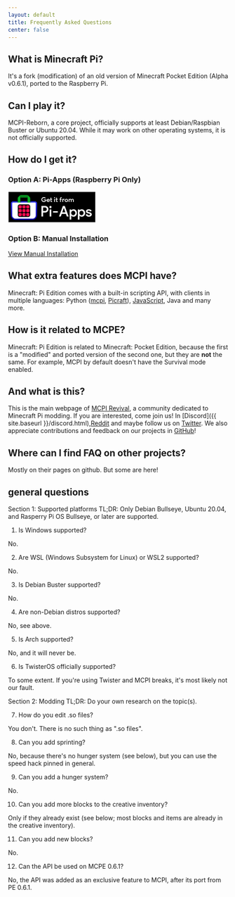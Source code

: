 ```yaml
---
layout: default
title: Frequently Asked Questions
center: false
---
```


## What is Minecraft Pi?

It's a fork (modification) of an old version of Minecraft Pocket Edition (Alpha v0.6.1), ported to the Raspberry Pi.

## Can I play it?

MCPI-Reborn, a core project, officially supports at least Debian/Raspbian Buster or Ubuntu 20.04. While it may work on other operating systems, it is not officially supported.

## How do I get it?

### Option A: Pi-Apps (Raspberry Pi Only)
[![Pi-Apps](https://github.com/Botspot/pi-apps/blob/master/icons/badge.png?raw=true)](https://github.com/Botspot/pi-apps)

### Option B: Manual Installation
[View Manual Installation](https://gitea.thebrokenrail.com/TheBrokenRail/minecraft-pi-reborn/src/branch/master/docs/INSTALL.md)

## What extra features does MCPI have?

Minecraft: Pi Edition comes with a built-in scripting API, with clients in multiple languages: Python ([mcpi](https://github.com/martinohanlon/mcpi), [Picraft](https://picraft.readthedocs.io/)), [JavaScript](https://github.com/mdnorman/node-mcpi), Java and many more.

## How is it related to MCPE?

Minecraft: Pi Edition is related to Minecraft: Pocket Edition, because the first is a "modified" and ported version of the second one, but they are **not** the same. For example, MCPI by default doesn't have the Survival mode enabled.

## And what is this?

This is the main webpage of [MCPI Revival](https://github.com/MCPI-Revival), a community dedicated to Minecraft Pi modding. If you are interested, come join us! In [Discord]({{ site.baseurl }}/discord.html),[Reddit](https://reddit.com/r/MCPIDevs) and maybe follow us on [Twitter](https://twitter.com/mcpirevival). We also appreciate contributions and feedback on our projects in [GitHub](https://github.com/MCPI-Devs)!

## Where can I find FAQ on other projects?

Mostly on their pages on github. But some are here!


## general questions

Section 1: Supported platforms
TL;DR: Only Debian Bullseye, Ubuntu 20.04, and Rasperry Pi OS Bullseye, or later are supported.

1. Is Windows supported?

No.

2. Are WSL (Windows Subsystem for Linux) or WSL2 supported?

No.

3. Is Debian Buster supported?

No.

4. Are non-Debian distros supported?

No, see above.

5. Is Arch supported?

No, and it will never be.

6. Is TwisterOS officially supported?

To some extent. If you're using Twister and MCPI breaks, it's most likely not our fault.

Section 2: Modding
TL;DR: Do your own research on the topic(s).

7. How do you edit .so files?

You don't. There is no such thing as ".so files".

8. Can you add sprinting?

No, because there's no hunger system (see below), but you can use the speed hack pinned in general.

9. Can you add a hunger system?

No.

10. Can you add more blocks to the creative inventory?

Only if they already exist (see below; most blocks and items are already in the creative inventory).

11. Can you add new blocks?

No.

12. Can the API be used on MCPE 0.6.1?

No, the API was added as an exclusive feature to MCPI, after its port from PE 0.6.1.

